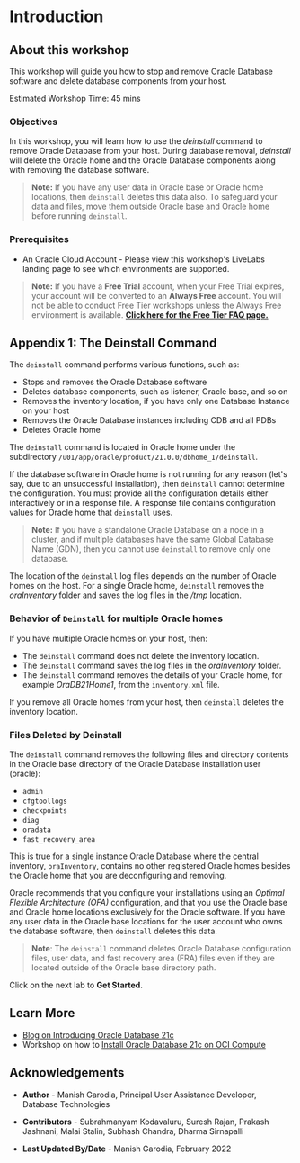 # Introduction

## About this workshop

This workshop will guide you how to stop and remove Oracle Database software and delete database components from your host.

Estimated Workshop Time: 45 mins

### Objectives

In this workshop, you will learn how to use the *deinstall* command to remove Oracle Database from your host. During database removal, *deinstall* will delete the Oracle home and the Oracle Database components along with removing the database software.

> **Note:** If you have any user data in Oracle base or Oracle home locations, then `deinstall` deletes this data also. To safeguard your data and files, move them outside Oracle base and Oracle home before running `deinstall`. 

### Prerequisites

- An Oracle Cloud Account - Please view this workshop's LiveLabs landing page to see which environments are supported.

> **Note:** If you have a **Free Trial** account, when your Free Trial expires, your account will be converted to an **Always Free** account. You will not be able to conduct Free Tier workshops unless the Always Free environment is available. 
**[Click here for the Free Tier FAQ page.](https://www.oracle.com/cloud/free/faq.html)**

## Appendix 1: The Deinstall Command

The `deinstall` command performs various functions, such as:

 - Stops and removes the Oracle Database software
 - Deletes database components, such as listener, Oracle base, and so on
 - Removes the inventory location, if you have only one Database Instance on your host
 - Removes the Oracle Database instances including CDB and all PDBs
 - Deletes Oracle home

The `deinstall` command is located in Oracle home under the subdirectory `/u01/app/oracle/product/21.0.0/dbhome_1/deinstall`.

If the database software in Oracle home is not running for any reason (let's say, due to an unsuccessful installation), then `deinstall` cannot determine the configuration. You must provide all the configuration details either interactively or in a response file. A response file contains configuration values for Oracle home that `deinstall` uses.

> **Note:** If you have a standalone Oracle Database on a node in a cluster, and if multiple databases have the same Global Database Name (GDN), then you cannot use `deinstall` to remove only one database.

The location of the `deinstall` log files depends on the number of Oracle homes on the host. For a single Oracle home, `deinstall` removes the *oraInventory* folder and saves the log files in the */tmp* location.

### Behavior of `Deinstall` for multiple Oracle homes

If you have multiple Oracle homes on your host, then:

-   The `deinstall` command does not delete the inventory location.
-   The `deinstall` command saves the log files in the *oraInventory* folder.
-   The `deinstall` command removes the details of your Oracle home, for example *OraDB21Home1*, from the `inventory.xml` file.

If you remove all Oracle homes from your host, then `deinstall` deletes the inventory location.   

### Files Deleted by Deinstall

The `deinstall` command removes the following files and directory contents in the Oracle base directory of the Oracle Database installation user (oracle):

-   `admin`
-   `cfgtoollogs`
-   `checkpoints`
-   `diag`
-   `oradata`
-   `fast_recovery_area`

This is true for a single instance Oracle Database where the central inventory, `oraInventory`, contains no other registered Oracle homes besides the Oracle home that you are deconfiguring and removing.

Oracle recommends that you configure your installations using an *Optimal Flexible Architecture (OFA)* configuration, and that you use the Oracle base and Oracle home locations exclusively for the Oracle software. If you have any user data in the Oracle base locations for the user account who owns the database software, then `deinstall` deletes this data.

> **Note**: The `deinstall` command deletes Oracle Database configuration files, user data, and fast recovery area (FRA) files even if they are located outside of the Oracle base directory path. 

Click on the next lab to **Get Started**.

## Learn More

- [Blog on Introducing Oracle Database 21c](https://blogs.oracle.com/database/introducing-oracle-database-21c)
- Workshop on how to [Install Oracle Database 21c on OCI Compute](https://apexapps.oracle.com/pls/apex/dbpm/r/livelabs/view-workshop?wid=871)

## Acknowledgements

-   **Author** - Manish Garodia, Principal User Assistance Developer, Database Technologies

-   **Contributors** - Subrahmanyam Kodavaluru, Suresh Rajan, Prakash Jashnani, Malai Stalin, Subhash Chandra, Dharma Sirnapalli

-   **Last Updated By/Date** - Manish Garodia, February 2022
